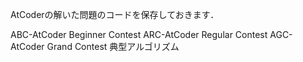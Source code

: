 AtCoderの解いた問題のコードを保存しておきます．

ABC-AtCoder Beginner Contest
ARC-AtCoder Regular Contest
AGC-AtCoder Grand Contest
典型アルゴリズム
